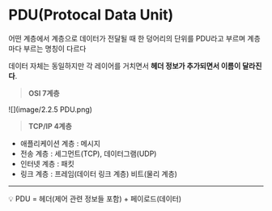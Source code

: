 #  PDU(Protocal Data Unit)

어떤 계층에서 계층으로 데이터가 전달될 때 한 덩어리의 단위를 PDU라고 부르며 계층마다 부르는 명칭이 다르다

데이터 자체는 동일하지만 각 레이어를 거치면서 **헤더 정보가 추가되면서 이름이 달라진다**.

>**OSI 7계층**

![](image/2.2.5 PDU.png)

> **TCP/IP 4계층**
> 
- 애플리케이션 계층 : 메시지
- 전송 계층 : 세그먼트(TCP), 데이터그램(UDP)
- 인터넷 계층 : 패킷
- 링크 계층 : 프레임(데이터 링크 계층) 비트(물리 계층)

<hr>
<aside>
💡 PDU =  헤더(제어 관련 정보들 포함) + 페이로드(데이터)

</aside>

